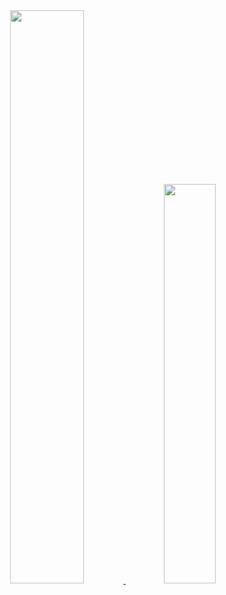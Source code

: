 <div align="center">
  
 
  
  
  
  <a href="https://github.com/saviogodinho2002">
  <img width="48.5%" src="https://github-readme-stats.vercel.app/api?username=saviogodinho2002&show_icons=true&theme=cobalt&include_all_commits=true&count_private=true"/>
  <img width="40.5%" src="https://github-readme-stats.vercel.app/api/top-langs/?username=saviogodinho2002&layout=compact&langs_count=7&theme=cobalt">
 
</div>
    
